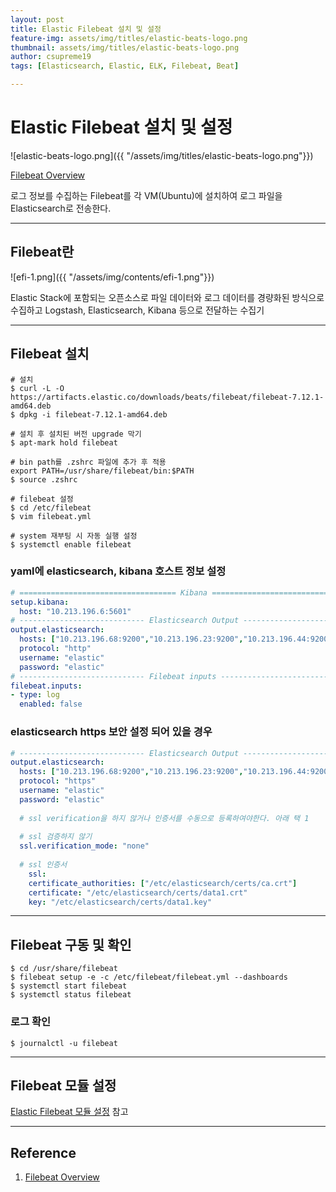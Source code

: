 ```yaml
---
layout: post
title: Elastic Filebeat 설치 및 설정
feature-img: assets/img/titles/elastic-beats-logo.png
thumbnail: assets/img/titles/elastic-beats-logo.png
author: csupreme19
tags: [Elasticsearch, Elastic, ELK, Filebeat, Beat]

---
```


# Elastic Filebeat 설치 및 설정

![elastic-beats-logo.png]({{ "/assets/img/titles/elastic-beats-logo.png"}})

[Filebeat Overview](https://www.elastic.co/guide/en/beats/filebeat/7.16/filebeat-overview.html)

로그 정보를 수집하는 Filebeat를 각 VM(Ubuntu)에 설치하여 로그 파일을 Elasticsearch로 전송한다.

---
## Filebeat란

![efi-1.png]({{ "/assets/img/contents/efi-1.png"}})

Elastic Stack에 포함되는 오픈소스로 파일 데이터와 로그 데이터를 경량화된 방식으로 수집하고 Logstash, Elasticsearch, Kibana 등으로 전달하는 수집기

---
## Filebeat 설치

```shell
# 설치
$ curl -L -O https://artifacts.elastic.co/downloads/beats/filebeat/filebeat-7.12.1-amd64.deb
$ dpkg -i filebeat-7.12.1-amd64.deb

# 설치 후 설치된 버전 upgrade 막기
$ apt-mark hold filebeat

# bin path를 .zshrc 파일에 추가 후 적용
export PATH=/usr/share/filebeat/bin:$PATH
$ source .zshrc

# filebeat 설정
$ cd /etc/filebeat
$ vim filebeat.yml

# system 재부팅 시 자동 실행 설정
$ systemctl enable filebeat
```

### yaml에 elasticsearch, kibana 호스트 정보 설정

```yaml
# =================================== Kibana ===================================
setup.kibana:
  host: "10.213.196.6:5601"
# ---------------------------- Elasticsearch Output ----------------------------
output.elasticsearch:
  hosts: ["10.213.196.68:9200","10.213.196.23:9200","10.213.196.44:9200"]
  protocol: "http"
  username: "elastic"
  password: "elastic"
# ---------------------------- Filebeat inputs ----------------------------
filebeat.inputs:
- type: log
  enabled: false
```

### elasticsearch https 보안 설정 되어 있을 경우

```yaml
# ---------------------------- Elasticsearch Output ----------------------------
output.elasticsearch:
  hosts: ["10.213.196.68:9200","10.213.196.23:9200","10.213.196.44:9200"]
  protocol: "https"
  username: "elastic"
  password: "elastic"
  
  # ssl verification을 하지 않거나 인증서를 수동으로 등록하여야한다. 아래 택 1
  
  # ssl 검증하지 않기
  ssl.verification_mode: "none"
  
  # ssl 인증서
    ssl:
    certificate_authorities: ["/etc/elasticsearch/certs/ca.crt"]
    certificate: "/etc/elasticsearch/certs/data1.crt"
    key: "/etc/elasticsearch/certs/data1.key"
```

---
## Filebeat 구동 및 확인

```shell
$ cd /usr/share/filebeat
$ filebeat setup -e -c /etc/filebeat/filebeat.yml --dashboards
$ systemctl start filebeat
$ systemctl status filebeat
```

### 로그 확인

```shell
$ journalctl -u filebeat
```


---

## Filebeat 모듈 설정

[Elastic Filebeat 모듈 설정](/2021/08/06/elastic-filebeat-modules.html) 참고

---

## Reference

1. [Filebeat Overview](https://www.elastic.co/guide/en/beats/filebeat/7.16/filebeat-overview.html)